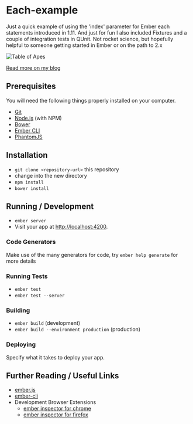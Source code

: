 # Each-example

Just a quick example of using the 'index' parameter for Ember each statements introduced in 1.11. And just for fun 
I also included Fixtures and a couple of integration tests in QUnit. Not rocket science, but hopefully helpful to someone getting
started in Ember or on the path to 2.x

![Table of Apes](http://41.media.tumblr.com/59d90459bbb30e4408888ae783431ada/tumblr_inline_nson4nO0wu1rgc5rh_500.png "Table of Apes")

[Read more on my blog](http://adamwysocki.me/post/126045706938/emberjs-each-helper-with-index)

## Prerequisites

You will need the following things properly installed on your computer.

* [Git](http://git-scm.com/)
* [Node.js](http://nodejs.org/) (with NPM)
* [Bower](http://bower.io/)
* [Ember CLI](http://www.ember-cli.com/)
* [PhantomJS](http://phantomjs.org/)

## Installation

* `git clone <repository-url>` this repository
* change into the new directory
* `npm install`
* `bower install`

## Running / Development

* `ember server`
* Visit your app at [http://localhost:4200](http://localhost:4200).

### Code Generators

Make use of the many generators for code, try `ember help generate` for more details

### Running Tests

* `ember test`
* `ember test --server`

### Building

* `ember build` (development)
* `ember build --environment production` (production)

### Deploying

Specify what it takes to deploy your app.

## Further Reading / Useful Links

* [ember.js](http://emberjs.com/)
* [ember-cli](http://www.ember-cli.com/)
* Development Browser Extensions
  * [ember inspector for chrome](https://chrome.google.com/webstore/detail/ember-inspector/bmdblncegkenkacieihfhpjfppoconhi)
  * [ember inspector for firefox](https://addons.mozilla.org/en-US/firefox/addon/ember-inspector/)

